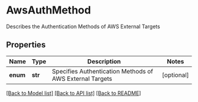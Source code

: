 # AwsAuthMethod

Describes the Authentication Methods of AWS External Targets

## Properties
Name | Type | Description | Notes
------------ | ------------- | ------------- | -------------
**enum** | **str** | Specifies Authentication Methods of AWS External Targets | [optional] 

[[Back to Model list]](../README.md#documentation-for-models) [[Back to API list]](../README.md#documentation-for-api-endpoints) [[Back to README]](../README.md)


